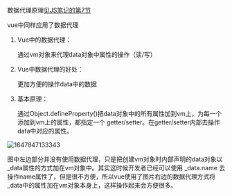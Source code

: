 数据代理原理[见JS笔记的第7节](../../JS.md)

vue中同样应用了数据代理

1. Vue中的数据代理：

   通过vm对象来代理data对象中属性的操作（读/写）

2. Vue中数据代理的好处：

   更加方便的操作data中的数据

3. 基本原理：

   通过Object.defineProperty()把data对象中的所有属性加到vm上，为每一个添加到vm上的属性，都指定一个 getter/setter。在getter/setter内部去操作data中对应的属性。


![1647847133343](C:\Users\LiJiong\AppData\Roaming\Typora\typora-user-images\1647847133343.png)

图中左边部分并没有使用数据代理，只是把创建vm对象时内部声明的data对象以_data属性的方式加在vm对象中。其实这时候开发者已经可以使用 _data.name 去操作name属性了，但是很不方便，所以vue使用了图片右边的数据代理方式将 _data中的属性加在vm对象本身上，这样操作起来会方便很多。